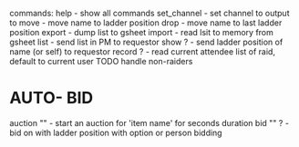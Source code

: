 commands:
help - show all commands
    set_channel <channel> - set channel to output to
move <name> <position> - move name to ladder position <pos>
drop <name> - move name to last ladder position
    export - dump list to gsheet
    import - read lsit to memory from gsheet
list - send list in PM to requestor
show ?<name> - send ladder position of name (or self) to requestor
    record ?<name> - read current attendee list of raid, default to current user
        TODO handle non-raiders


# AUTO- BID
auction "<item name>" <seconds> - start an auction for 'item name' for seconds duration
bid "<item name>" ?<name> - bid on <item name> with ladder position with option <name> or person bidding



